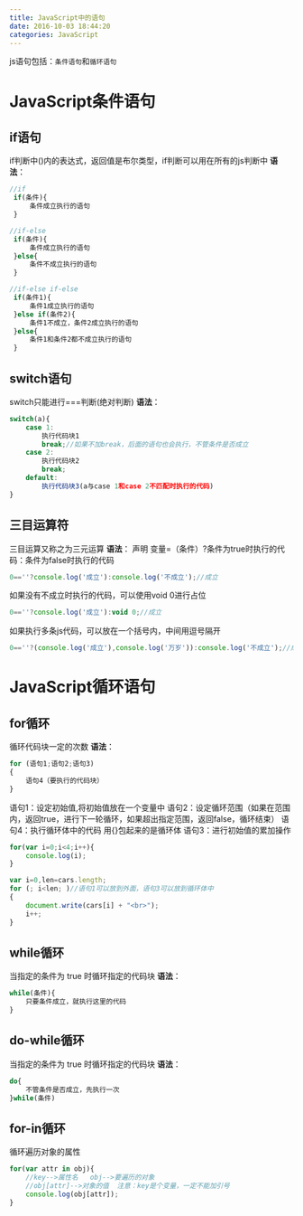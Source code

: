 ```yaml
---
title: JavaScript中的语句
date: 2016-10-03 18:44:20
categories: JavaScript
---
```


js语句包括：`条件语句`和`循环语句`
# JavaScript条件语句
## if语句
if判断中()内的表达式，返回值是布尔类型，if判断可以用在所有的js判断中
**语法**：
```javascript
//if
 if(条件){
     条件成立执行的语句
 }

//if-else
 if(条件){
     条件成立执行的语句
 }else{
     条件不成立执行的语句
 }

//if-else if-else
 if(条件1){
     条件1成立执行的语句
 }else if(条件2){
     条件1不成立，条件2成立执行的语句
 }else{
     条件1和条件2都不成立执行的语句
 }
```

## switch语句
switch只能进行===判断(绝对判断)
**语法**：
```javascript
switch(a){
    case 1:
        执行代码块1
        break;//如果不加break，后面的语句也会执行，不管条件是否成立
    case 2:
        执行代码块2
        break;
    default:
        执行代码块3(a与case 1和case 2不匹配时执行的代码)
}
```

## 三目运算符
三目运算又称之为三元运算
**语法**：   声明 变量=（条件）?条件为true时执行的代码：条件为false时执行的代码
```javascript
0==''?console.log('成立'):console.log('不成立');//成立
```

如果没有不成立时执行的代码，可以使用void 0进行占位
```javascript
0==''?console.log('成立'):void 0;//成立
```

如果执行多条js代码，可以放在一个括号内，中间用逗号隔开
```javascript
0==''?(console.log('成立'),console.log('万岁')):console.log('不成立');//成立，万岁
```

# JavaScript循环语句
## for循环
循环代码块一定的次数
**语法**：
```javascript
for (语句1;语句2;语句3)
{
	语句4（要执行的代码块）
}
```

语句1：设定初始值,将初始值放在一个变量中
语句2：设定循环范围（如果在范围内，返回true，进行下一轮循环，如果超出指定范围，返回false，循环结束）
语句4：执行循环体中的代码 用{}包起来的是循环体
语句3：进行初始值的累加操作
```javascript
for(var i=0;i<4;i++){
    console.log(i);
}

var i=0,len=cars.length;
for (; i<len; )//语句1可以放到外面，语句3可以放到循环体中
{
	document.write(cars[i] + "<br>");
	i++;
}
```

## while循环
当指定的条件为 true 时循环指定的代码块
**语法**：
```javascript
while(条件){
    只要条件成立，就执行这里的代码
}
```

## do-while循环
当指定的条件为 true 时循环指定的代码块
**语法**：
```javascript
do{
	不管条件是否成立，先执行一次
}while(条件)
```

## for-in循环
循环遍历对象的属性
```js
for(var attr in obj){
    //key-->属性名   obj-->要遍历的对象
    //obj[attr]-->对象的值  注意：key是个变量，一定不能加引号
    console.log(obj[attr]);
}
```